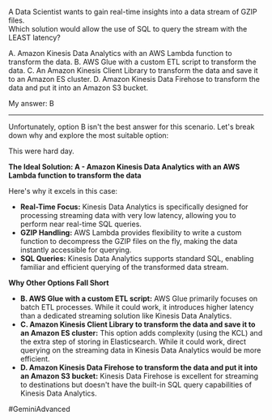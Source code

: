 A Data Scientist wants to gain real-time insights into a data stream of GZIP files.  
Which solution would allow the use of SQL to query the stream with the LEAST latency?  

A. Amazon Kinesis Data Analytics with an AWS Lambda function to transform the data.
B. AWS Glue with a custom ETL script to transform the data.
C. An Amazon Kinesis Client Library to transform the data and save it to an Amazon ES cluster.
D. Amazon Kinesis Data Firehose to transform the data and put it into an Amazon S3 bucket.

My answer: B

---

Unfortunately, option B isn't the best answer for this scenario. Let's break down why and explore the most suitable option:

This were hard day.

**The Ideal Solution: A - Amazon Kinesis Data Analytics with an AWS Lambda function to transform the data**

Here's why it excels in this case:

- **Real-Time Focus:** Kinesis Data Analytics is specifically designed for processing streaming data with very low latency, allowing you to perform near real-time SQL queries.
- **GZIP Handling:** AWS Lambda provides flexibility to write a custom function to decompress the GZIP files on the fly, making the data instantly accessible for querying.
- **SQL Queries:** Kinesis Data Analytics supports standard SQL, enabling familiar and efficient querying of the transformed data stream.

**Why Other Options Fall Short**

- **B. AWS Glue with a custom ETL script:** AWS Glue primarily focuses on batch ETL processes. While it could work, it introduces higher latency than a dedicated streaming solution like Kinesis Data Analytics.
- **C. Amazon Kinesis Client Library to transform the data and save it to an Amazon ES cluster:** This option adds complexity (using the KCL) and the extra step of storing in Elasticsearch. While it could work, direct querying on the streaming data in Kinesis Data Analytics would be more efficient.
- **D. Amazon Kinesis Data Firehose to transform the data and put it into an Amazon S3 bucket:** Kinesis Data Firehose is excellent for streaming to destinations but doesn't have the built-in SQL query capabilities of Kinesis Data Analytics.


#GeminiAdvanced 